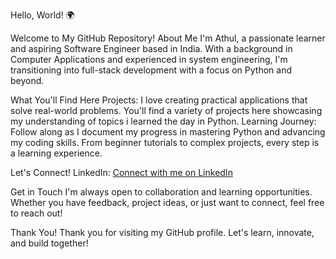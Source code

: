 Hello, World! 🌍

Welcome to My GitHub Repository!
About Me
I'm Athul, a passionate learner and aspiring Software Engineer based in India. With a background in Computer Applications and experienced in system engineering, I'm transitioning into full-stack development with a focus on Python and beyond.

What You'll Find Here
Projects: I love creating practical applications that solve real-world problems. You'll find a variety of projects here showcasing my understanding of topics i learned the day in Python.
Learning Journey: Follow along as I document my progress in mastering Python and advancing my coding skills. From beginner tutorials to complex projects, every step is a learning experience.

Let's Connect!
LinkedIn: [Connect with me on LinkedIn](https://www.linkedin.com/in/athulkrishnan-kp-381b33239/)

Get in Touch
I'm always open to collaboration and learning opportunities. Whether you have feedback, project ideas, or just want to connect, feel free to reach out!

Thank You!
Thank you for visiting my GitHub profile. Let's learn, innovate, and build together!
